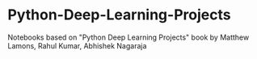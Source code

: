 # Python-Deep-Learning-Projects
Notebooks based on "Python Deep Learning Projects" book by Matthew Lamons, Rahul Kumar, Abhishek Nagaraja
